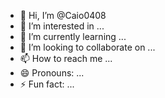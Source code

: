 - 👋 Hi, I’m @Caio0408
- 👀 I’m interested in ...
- 🌱 I’m currently learning ...
- 💞️ I’m looking to collaborate on ...
- 📫 How to reach me ...
- 😄 Pronouns: ...
- ⚡ Fun fact: ...

<!---
Caio0408/Caio0408 is a ✨ special ✨ repository because its `README.md` (this file) appears on your GitHub profile.
You can click the Preview link to take a look at your changes.
